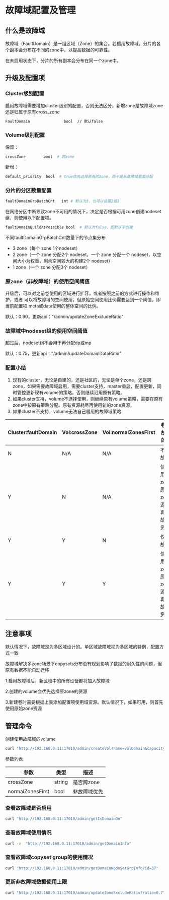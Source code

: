 # 故障域配置及管理

## 什么是故障域

故障域（FaultDomain）是一组区域（Zone）的集合。若启用故障域，分片的各个副本会分布在不同的zone中，以提高数据的可靠性。

在未启用状态下，分片的所有副本会分布在同一个zone中。

## 升级及配置项

### Cluster级别配置

启用故障域需要增加cluster级别的配置，否则无法区分，新增zone是故障域zone还是归属于原有cross_zone

```bash
FaultDomain               bool  // 默认false
```

### Volume级别配置

保留：

```bash
crossZone        bool  # 跨zone
```

新增：

```bash
default_priority  bool  # true优先选择原有的zone，而不是从故障域里面分配
```

### 分片的分区数量配置

```bash
faultDomainGrpBatchCnt   int # 默认为3，也可以设置2或1
```

在网络分区中断导致zone不可用的情况下，决定是否根据可用zone创建nodeset组，则使用以下配置项。

```bash
faultDomainBuildAsPossible bool  # 默认为false，即默认不创建
```

不同faultDomainGrpBatchCnt数量下的节点集分布
- 3 zone（每个 zone 1个nodeset）
- 2 zone（一个 zone 分配2个 nodeset，一个 zone 分配一个 nodeset，以空间大小为权重，剩余空间较大的构建2个 nodeset）
- 1 zone（一个 zone 分配3个 nodeset）

### 原zone（非故障域）的使用空间阈值

升级后，可以对之前卷使用的区域进行扩容，或者按照之前的方式进行操作和维护，或者
可以将故障域的空间使用，但原始空间使用比例需要达到一个阈值，即当前配置项
meta或data使用的整体空间的比例。

默认：0.90，更新api："/admin/updateZoneExcludeRatio"

### 故障域中nodeset组的使用空间阈值

超过后，nodeset组不会用于再分配dp或mp

默认：0.75，更新api："/admin/updateDomainDataRatio"

### 配置小结

1.  现有的cluster，无论是自建的，还是社区的，无论是单个zone，还是跨zone，如果需要故障域启用，需要cluster支持，master重启，配置更新，同时管控更新现有volume的策略。否则继续沿用原有策略。
2.  如果cluster支持，volume不选择使用，则继续原有volume策略，需要在原有zone中按原有策略分配。原有资源耗尽再使用新的zone资源，
3.  如果cluster不支持，volume无法自己启用的故障域策略

| Cluster:faultDomain | Vol:crossZone | Vol:normalZonesFirst | 卷使用故障域的规则                     |
|---------------------|---------------|----------------------|-------------------------------|
| N                   | N/A           | N/A                  | 不支持故障域                        |
| Y                   | N             | N/A                  | 优先选用原有zone，原有zone资源耗尽再使用故障域资源 |
| Y                   | Y             | N                    | 仅写入故障域                        |
| Y                   | Y             | Y                    | 优先选用原有zone，原有zone资源耗尽再使用故障域资源 |

## 注意事项

默认情况下，故障域是为多区域设计的。单区域故障域视为多区域的特例，配置方式一致

故障域解决多zone场景下copysets分布没有规划影响了数据的耐久性的问题，但原有数据不能自动迁移

1.启用故障域后，新区域中的所有设备都将加入故障域

2.创建的volume会优先选择原zone的资源

3.新建卷时需要根据上表添加配置项使用域资源。默认情况下，如果可用，则首先使用原始zone资源

## 管理命令

创建使用故障域的volume

```bash
curl "http://192.168.0.11:17010/admin/createVol?name=volDomain&capacity=1000&owner=cfs&crossZone=true&normalZonesFirst=false"
```

参数列表

| 参数               | 类型     | 描述      |
|------------------|--------|---------|
| crossZone        | string | 是否跨zone |
| normalZonesFirst | bool   | 非故障域优先  |

### 查看故障域是否启用

```bash
curl "http://192.168.0.11:17010/admin/getIsDomainOn"
```

### 查看故障域使用情况

```bash
curl -v  "http://192.168.0.11:17010/admin/getDomainInfo"
```

### 查看故障域copyset group的使用情况

```bash
curl "http://192.168.0.11:17010/admin/getDomainNodeSetGrpInfo?id=37"
```

### 更新非故障域数据使用上限

```bash
curl "http://192.168.0.11:17010/admin/updateZoneExcludeRatio?ratio=0.7"
```